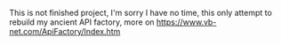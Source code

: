 This is not finished project, I'm sorry I have no time, this only attempt to rebuild my ancient API factory, more on https://www.vb-net.com/ApiFactory/Index.htm

